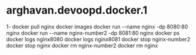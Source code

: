 # arghavan.devoopd.docker.1
1-
docker pull nginx
docker images
docker run --name nginx -dp 8080:80  nginx
docker run --name nginx-number2 -dp 8081:80  nginx
docker ps
docker logs nginx8080
docker logs nginx8081
docker stop nginx-number2
docker stop nginx
docker rm nginx-number2
docker rm nginx
